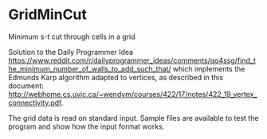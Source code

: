 # GridMinCut
Minimum s-t cut through cells in a grid

Solution to the Daily Programmer Idea https://www.reddit.com/r/dailyprogrammer_ideas/comments/qq4ssg/find_the_minimum_number_of_walls_to_add_such_that/ which implements the Edmunds Karp algorithm adapted to vertices, as described in this document: http://webhome.cs.uvic.ca/~wendym/courses/422/17/notes/422_19_vertex_connectivity.pdf.

The grid data is read on standard input. Sample files are available to test the program and show how the input format works.
